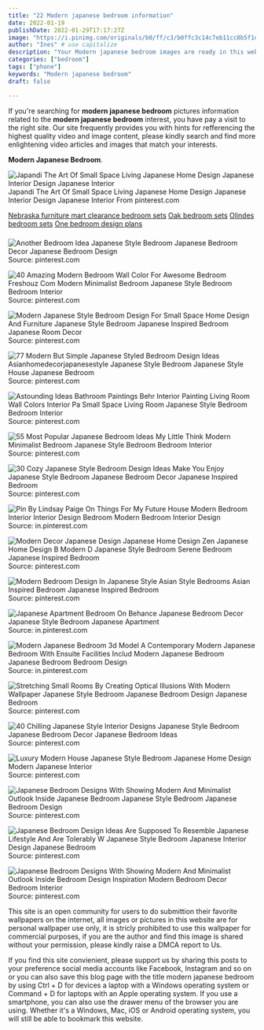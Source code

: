 ```yaml
---
title: "22 Modern japanese bedroom information"
date: 2022-01-19
publishDate: 2022-01-29T17:17:27Z
image: "https://i.pinimg.com/originals/b0/ff/c3/b0ffc3c14c7eb11cc8b5f1d8bd3ccd06.jpg"
author: "Ines" # use capitalize
description: "Your Modern japanese bedroom images are ready in this website. Modern japanese bedroom are a topic that is being searched for and liked by netizens now. You can Download the Modern japanese bedroom files here. Get all royalty-free photos and vectors."
categories: ["bedroom"]
tags: ["phone"]
keywords: "Modern japanese bedroom"
draft: false

---
```


If you're searching for **modern japanese bedroom** pictures information related to the **modern japanese bedroom** interest, you have pay a visit to the right  site.  Our site frequently  provides you with  hints  for refferencing  the highest  quality video and image  content, please kindly search and find more enlightening video articles and images  that match your interests.

**Modern Japanese Bedroom**. 

![Japandi The Art Of Small Space Living Japanese Home Design Japanese Interior Design Japanese Interior](https://i.pinimg.com/564x/35/c8/20/35c820251db68a744ff117fb54a1a27b.jpg "Japandi The Art Of Small Space Living Japanese Home Design Japanese Interior Design Japanese Interior")
Japandi The Art Of Small Space Living Japanese Home Design Japanese Interior Design Japanese Interior From pinterest.com

[Nebraska furniture mart clearance bedroom sets](/nebraska-furniture-mart-clearance-bedroom-sets/)
[Oak bedroom sets](/oak-bedroom-sets/)
[Olindes bedroom sets](/olindes-bedroom-sets/)
[One bedroom design plans](/one-bedroom-design-plans/)



### 

 


![Another Bedroom Idea Japanese Style Bedroom Japanese Bedroom Decor Japanese Bedroom Design](https://i.pinimg.com/originals/07/8b/98/078b98263355b527f92853311698a6a5.jpg "Another Bedroom Idea Japanese Style Bedroom Japanese Bedroom Decor Japanese Bedroom Design")
Source: pinterest.com

 

![40 Amazing Modern Bedroom Wall Color For Awesome Bedroom Freshouz Com Modern Minimalist Bedroom Japanese Style Bedroom Bedroom Interior](https://i.pinimg.com/originals/b3/a6/50/b3a650c8cfb1f3c465665cd01278b5c7.jpg "40 Amazing Modern Bedroom Wall Color For Awesome Bedroom Freshouz Com Modern Minimalist Bedroom Japanese Style Bedroom Bedroom Interior")
Source: pinterest.com

 

![Modern Japanese Style Bedroom Design For Small Space Home Design And Furniture Japanese Style Bedroom Japanese Inspired Bedroom Japanese Room Decor](https://i.pinimg.com/originals/88/3a/20/883a20c930de39c499f57ff382321314.jpg "Modern Japanese Style Bedroom Design For Small Space Home Design And Furniture Japanese Style Bedroom Japanese Inspired Bedroom Japanese Room Decor")
Source: pinterest.com

 

![77 Modern But Simple Japanese Styled Bedroom Design Ideas Asianhomedecorjapanesestyle Japanese Style Bedroom Japanese Style House Japanese Bedroom](https://i.pinimg.com/originals/14/1f/5f/141f5fd325684a20caac025df0651e37.jpg "77 Modern But Simple Japanese Styled Bedroom Design Ideas Asianhomedecorjapanesestyle Japanese Style Bedroom Japanese Style House Japanese Bedroom")
Source: pinterest.com

 

![Astounding Ideas Bathroom Paintings Behr Interior Painting Living Room Wall Colors Interior Pa Small Space Living Room Japanese Style Bedroom Bedroom Interior](https://i.pinimg.com/564x/5e/40/e0/5e40e00f5a7be9f7cfca23c079b8c2d5.jpg "Astounding Ideas Bathroom Paintings Behr Interior Painting Living Room Wall Colors Interior Pa Small Space Living Room Japanese Style Bedroom Bedroom Interior")
Source: pinterest.com

 

![55 Most Popular Japanese Bedroom Ideas My Little Think Modern Minimalist Bedroom Japanese Style Bedroom Bedroom Interior](https://i.pinimg.com/originals/78/25/35/782535f20fc41b53a082fe551c3b6d64.jpg "55 Most Popular Japanese Bedroom Ideas My Little Think Modern Minimalist Bedroom Japanese Style Bedroom Bedroom Interior")
Source: pinterest.com

 

![30 Cozy Japanese Style Bedroom Design Ideas Make You Enjoy Japanese Style Bedroom Japanese Bedroom Decor Japanese Inspired Bedroom](https://i.pinimg.com/originals/2c/dc/28/2cdc28b7be15161602bbd2e62a4e1823.jpg "30 Cozy Japanese Style Bedroom Design Ideas Make You Enjoy Japanese Style Bedroom Japanese Bedroom Decor Japanese Inspired Bedroom")
Source: pinterest.com

 

![Pin By Lindsay Paige On Things For My Future House Modern Bedroom Interior Interior Design Bedroom Modern Bedroom Interior Design](https://i.pinimg.com/originals/2c/a3/e2/2ca3e2f4cb303911c1cfb1bfc3ad1900.jpg "Pin By Lindsay Paige On Things For My Future House Modern Bedroom Interior Interior Design Bedroom Modern Bedroom Interior Design")
Source: in.pinterest.com

 

![Modern Decor Japanese Design Japanese Home Design Zen Japanese Home Design B Modern D Japanese Style Bedroom Serene Bedroom Japanese Inspired Bedroom](https://i.pinimg.com/474x/32/b4/4a/32b44a756fd38ff9f47644502b8e5639.jpg "Modern Decor Japanese Design Japanese Home Design Zen Japanese Home Design B Modern D Japanese Style Bedroom Serene Bedroom Japanese Inspired Bedroom")
Source: pinterest.com

 

![Modern Bedroom Design In Japanese Style Asian Style Bedrooms Asian Inspired Bedroom Japanese Inspired Bedroom](https://i.pinimg.com/originals/ce/61/83/ce6183f6d7c49ba40eee699af9ebabb7.jpg "Modern Bedroom Design In Japanese Style Asian Style Bedrooms Asian Inspired Bedroom Japanese Inspired Bedroom")
Source: pinterest.com

 

![Japanese Apartment Bedroom On Behance Japanese Bedroom Decor Japanese Style Bedroom Japanese Apartment](https://i.pinimg.com/originals/43/ea/ed/43eaedd4a63bc06063040e83043d2ee7.jpg "Japanese Apartment Bedroom On Behance Japanese Bedroom Decor Japanese Style Bedroom Japanese Apartment")
Source: in.pinterest.com

 

![Modern Japanese Bedroom 3d Model A Contemporary Modern Japanese Bedroom With Ensuite Facilities Includ Modern Japanese Bedroom Japanese Bedroom Bedroom Design](https://i.pinimg.com/564x/62/1f/03/621f0315376ca609309d553eed3c5893.jpg "Modern Japanese Bedroom 3d Model A Contemporary Modern Japanese Bedroom With Ensuite Facilities Includ Modern Japanese Bedroom Japanese Bedroom Bedroom Design")
Source: in.pinterest.com

 

![Stretching Small Rooms By Creating Optical Illusions With Modern Wallpaper Japanese Style Bedroom Japanese Bedroom Design Japanese Bedroom](https://i.pinimg.com/originals/7e/a3/2f/7ea32f84e8c5f4f4f60f65dfdad6fc55.jpg "Stretching Small Rooms By Creating Optical Illusions With Modern Wallpaper Japanese Style Bedroom Japanese Bedroom Design Japanese Bedroom")
Source: pinterest.com

 

![40 Chilling Japanese Style Interior Designs Japanese Style Bedroom Japanese Bedroom Decor Japanese Bedroom Ideas](https://i.pinimg.com/originals/44/bc/6e/44bc6eab9940c56951d24617a08e0ea4.jpg "40 Chilling Japanese Style Interior Designs Japanese Style Bedroom Japanese Bedroom Decor Japanese Bedroom Ideas")
Source: pinterest.com

 

![Luxury Modern House Japanese Style Bedroom Japanese Home Design Modern Japanese Interior](https://i.pinimg.com/736x/ae/de/df/aededf53df2a869e3d63faf264806e95.jpg "Luxury Modern House Japanese Style Bedroom Japanese Home Design Modern Japanese Interior")
Source: pinterest.com

 

![Japanese Bedroom Designs With Showing Modern And Minimalist Outlook Inside Japanese Bedroom Japanese Style Bedroom Japanese Bedroom Design](https://i.pinimg.com/564x/eb/ea/2d/ebea2d6818bd8d220b78274d91ab00d2.jpg "Japanese Bedroom Designs With Showing Modern And Minimalist Outlook Inside Japanese Bedroom Japanese Style Bedroom Japanese Bedroom Design")
Source: pinterest.com

 

![Japanese Bedroom Design Ideas Are Supposed To Resemble Japanese Lifestyle And Are Tolerably W Japanese Style Bedroom Japanese Interior Design Japanese Bedroom](https://i.pinimg.com/originals/bd/4a/57/bd4a5713ccbc41376c5dfedd954ef8c6.jpg "Japanese Bedroom Design Ideas Are Supposed To Resemble Japanese Lifestyle And Are Tolerably W Japanese Style Bedroom Japanese Interior Design Japanese Bedroom")
Source: pinterest.com

 

![Japanese Bedroom Designs With Showing Modern And Minimalist Outlook Inside Bedroom Design Inspiration Modern Bedroom Decor Bedroom Interior](https://i.pinimg.com/originals/b0/ff/c3/b0ffc3c14c7eb11cc8b5f1d8bd3ccd06.jpg "Japanese Bedroom Designs With Showing Modern And Minimalist Outlook Inside Bedroom Design Inspiration Modern Bedroom Decor Bedroom Interior")
Source: pinterest.com

 

This site is an open community for users to do submittion their favorite wallpapers on the internet, all images or pictures in this website are for personal wallpaper use only, it is stricly prohibited to use this wallpaper for commercial purposes, if you are the author and find this image is shared without your permission, please kindly raise a DMCA report to Us.

If you find this site convienient, please support us by sharing this posts to your preference social media accounts like Facebook, Instagram and so on or you can also save this blog page with the title modern japanese bedroom by using Ctrl + D for devices a laptop with a Windows operating system or Command + D for laptops with an Apple operating system. If you use a smartphone, you can also use the drawer menu of the browser you are using. Whether it's a Windows, Mac, iOS or Android operating system, you will still be able to bookmark this website.
